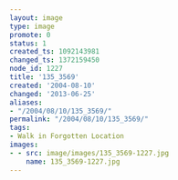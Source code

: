 ```yaml
---
layout: image
type: image
promote: 0
status: 1
created_ts: 1092143981
changed_ts: 1372159450
node_id: 1227
title: '135_3569'
created: '2004-08-10'
changed: '2013-06-25'
aliases:
- "/2004/08/10/135_3569/"
permalink: "/2004/08/10/135_3569/"
tags:
- Walk in Forgotten Location
images:
- - src: image/images/135_3569-1227.jpg
    name: 135_3569-1227.jpg
---
```


